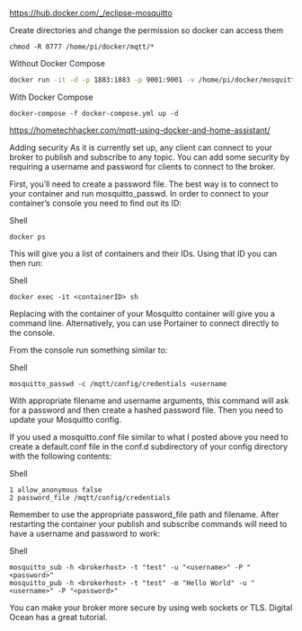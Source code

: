https://hub.docker.com/_/eclipse-mosquitto

Create directories and change the permission so docker can access them
```
chmod -R 0777 /home/pi/docker/mqtt/*
```

Without Docker Compose
```bash
docker run -it -d -p 1883:1883 -p 9001:9001 -v /home/pi/docker/mosquitto/:/mosquitto/ eclipse-mosquitto
```

With Docker Compose
```
docker-compose -f docker-compose.yml up -d
```


https://hometechhacker.com/mqtt-using-docker-and-home-assistant/

Adding security
As it is currently set up, any client can connect to your broker to publish and subscribe to any topic. You can add some security by requiring a username and password for clients to connect to the broker.

First, you’ll need to create a password file. The best way is to connect to your container and run mosquitto_passwd. In order to connect to your container’s console you need to find out its ID:

Shell
```
docker ps
```
This will give you a list of containers and their IDs. Using that ID you can then run:

Shell
```
docker exec -it <containerID> sh
```
Replacing <containerID> with the container of your Mosquitto container will give you a command line. Alternatively, you can use Portainer to connect directly to the console.

From the console run something similar to:

Shell
```
mosquitto_passwd -c /mqtt/config/credentials <username
```
With appropriate filename and username arguments, this command will ask for a password and then create a hashed password file. Then you need to update your Mosquitto config.

If you used a mosquitto.conf file similar to what I posted above you need to create a default.conf file in the conf.d subdirectory of your config directory with the following contents:

Shell
```
1 allow_anonymous false
2 password_file /mqtt/config/credentials
```
Remember to use the appropriate password_file path and filename. After restarting the container your publish and subscribe commands will need to have a username and password to work:

Shell
```
mosquitto_sub -h <brokerhost> -t "test" -u "<username>" -P "<password>"
mosquitto_pub -h <brokerhost> -t "test" -m "Hello World" -u "<username>" -P "<password>"
```
You can make your broker more secure by using web sockets or TLS. Digital Ocean has a great tutorial.